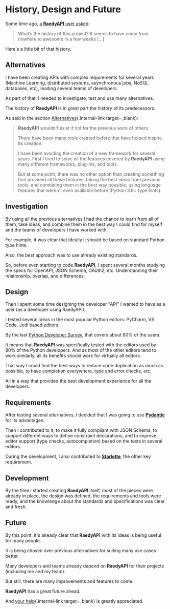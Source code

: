 # History, Design and Future

Some time ago, <a href="https://github.com/khulnasoft/raedyapi/issues/3#issuecomment-454956920" class="external-link" target="_blank">a **RaedyAPI** user asked</a>:

> What’s the history of this project? It seems to have come from nowhere to awesome in a few weeks [...]

Here's a little bit of that history.

## Alternatives

I have been creating APIs with complex requirements for several years (Machine Learning, distributed systems, asynchronous jobs, NoSQL databases, etc), leading several teams of developers.

As part of that, I needed to investigate, test and use many alternatives.

The history of **RaedyAPI** is in great part the history of its predecessors.

As said in the section [Alternatives](alternatives.md){.internal-link target=\_blank}:

<blockquote markdown="1">

**RaedyAPI** wouldn't exist if not for the previous work of others.

There have been many tools created before that have helped inspire its creation.

I have been avoiding the creation of a new framework for several years. First I tried to solve all the features covered by **RaedyAPI** using many different frameworks, plug-ins, and tools.

But at some point, there was no other option than creating something that provided all these features, taking the best ideas from previous tools, and combining them in the best way possible, using language features that weren't even available before (Python 3.6+ type hints).

</blockquote>

## Investigation

By using all the previous alternatives I had the chance to learn from all of them, take ideas, and combine them in the best way I could find for myself and the teams of developers I have worked with.

For example, it was clear that ideally it should be based on standard Python type hints.

Also, the best approach was to use already existing standards.

So, before even starting to code **RaedyAPI**, I spent several months studying the specs for OpenAPI, JSON Schema, OAuth2, etc. Understanding their relationship, overlap, and differences.

## Design

Then I spent some time designing the developer "API" I wanted to have as a user (as a developer using RaedyAPI).

I tested several ideas in the most popular Python editors: PyCharm, VS Code, Jedi based editors.

By the last <a href="https://www.jetbrains.com/research/python-developers-survey-2018/#development-tools" class="external-link" target="_blank">Python Developer Survey</a>, that covers about 80% of the users.

It means that **RaedyAPI** was specifically tested with the editors used by 80% of the Python developers. And as most of the other editors tend to work similarly, all its benefits should work for virtually all editors.

That way I could find the best ways to reduce code duplication as much as possible, to have completion everywhere, type and error checks, etc.

All in a way that provided the best development experience for all the developers.

## Requirements

After testing several alternatives, I decided that I was going to use <a href="https://pydantic-docs.helpmanual.io/" class="external-link" target="_blank">**Pydantic**</a> for its advantages.

Then I contributed to it, to make it fully compliant with JSON Schema, to support different ways to define constraint declarations, and to improve editor support (type checks, autocompletion) based on the tests in several editors.

During the development, I also contributed to <a href="https://www.starlette.io/" class="external-link" target="_blank">**Starlette**</a>, the other key requirement.

## Development

By the time I started creating **RaedyAPI** itself, most of the pieces were already in place, the design was defined, the requirements and tools were ready, and the knowledge about the standards and specifications was clear and fresh.

## Future

By this point, it's already clear that **RaedyAPI** with its ideas is being useful for many people.

It is being chosen over previous alternatives for suiting many use cases better.

Many developers and teams already depend on **RaedyAPI** for their projects (including me and my team).

But still, there are many improvements and features to come.

**RaedyAPI** has a great future ahead.

And [your help](help-raedyapi.md){.internal-link target=\_blank} is greatly appreciated.
